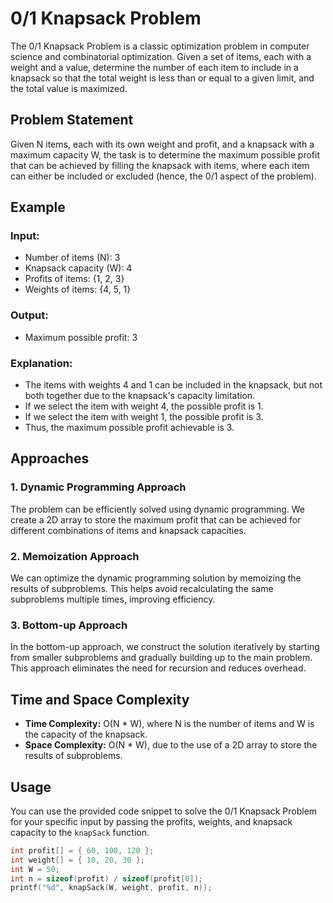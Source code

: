 # 0/1 Knapsack Problem

The 0/1 Knapsack Problem is a classic optimization problem in computer science and combinatorial optimization. Given a set of items, each with a weight and a value, determine the number of each item to include in a knapsack so that the total weight is less than or equal to a given limit, and the total value is maximized.

## Problem Statement

Given N items, each with its own weight and profit, and a knapsack with a maximum capacity W, the task is to determine the maximum possible profit that can be achieved by filling the knapsack with items, where each item can either be included or excluded (hence, the 0/1 aspect of the problem).

## Example

### Input:

- Number of items (N): 3
- Knapsack capacity (W): 4
- Profits of items: {1, 2, 3}
- Weights of items: {4, 5, 1}

### Output:

- Maximum possible profit: 3

### Explanation:

- The items with weights 4 and 1 can be included in the knapsack, but not both together due to the knapsack's capacity limitation.
- If we select the item with weight 4, the possible profit is 1.
- If we select the item with weight 1, the possible profit is 3.
- Thus, the maximum possible profit achievable is 3.

## Approaches

### 1. Dynamic Programming Approach

The problem can be efficiently solved using dynamic programming. We create a 2D array to store the maximum profit that can be achieved for different combinations of items and knapsack capacities.

### 2. Memoization Approach

We can optimize the dynamic programming solution by memoizing the results of subproblems. This helps avoid recalculating the same subproblems multiple times, improving efficiency.

### 3. Bottom-up Approach

In the bottom-up approach, we construct the solution iteratively by starting from smaller subproblems and gradually building up to the main problem. This approach eliminates the need for recursion and reduces overhead.

## Time and Space Complexity

- **Time Complexity:** O(N * W), where N is the number of items and W is the capacity of the knapsack.
- **Space Complexity:** O(N * W), due to the use of a 2D array to store the results of subproblems.

## Usage

You can use the provided code snippet to solve the 0/1 Knapsack Problem for your specific input by passing the profits, weights, and knapsack capacity to the `knapSack` function.

```c
int profit[] = { 60, 100, 120 };
int weight[] = { 10, 20, 30 };
int W = 50;
int n = sizeof(profit) / sizeof(profit[0]);
printf("%d", knapSack(W, weight, profit, n));
```

